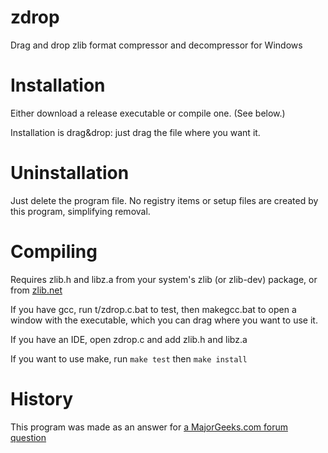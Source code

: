 # zdrop
Drag and drop zlib format compressor and decompressor for Windows

# Installation
Either download a release executable or compile one. (See below.)

Installation is drag&drop: just drag the file where you want it.

# Uninstallation
Just delete the program file. No registry items or setup files are created by this program, simplifying removal.

# Compiling
Requires zlib.h and libz.a from your system's zlib (or zlib-dev) package, or from [zlib.net](//zlib.net)

If you have gcc, run t/zdrop.c.bat to test, then makegcc.bat to open a window with the executable, which you can drag where you want to use it.

If you have an IDE, open zdrop.c and add zlib.h and libz.a

If you want to use make, run ```make test``` then ```make install```

# History
This program was made as an answer for [a MajorGeeks.com forum question](//forums.majorgeeks.com/index.php?threads/zlib-uncompression-for-an-idiot.223640/)
